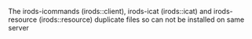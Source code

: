 The irods-icommands (irods::client), irods-icat (irods::icat) and
irods-resource (irods::resource) duplicate files so can not be installed
on same server
